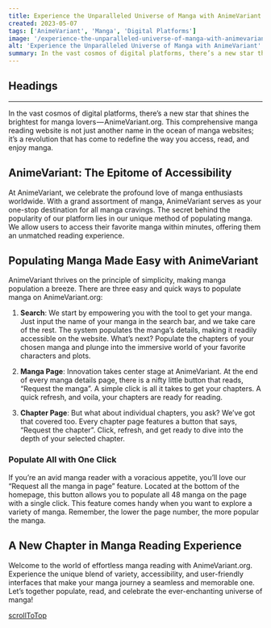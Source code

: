 ```yaml
---
title: Experience the Unparalleled Universe of Manga with AnimeVariant
created: 2023-05-07
tags: ['AnimeVariant', 'Manga', 'Digital Platforms']
image: '/experience-the-unparalleled-universe-of-manga-with-animevariant/image.png'
alt: 'Experience the Unparalleled Universe of Manga with AnimeVariant'
summary: In the vast cosmos of digital platforms, there’s a new star that shines the brightest for manga lovers — AnimeVariant.org. This comprehensive manga reading website is not just another name in the ocean of manga websites; it’s a revolution that has come to redefine the way you access, read, and enjoy manga.
---
```


## Headings

---

In the vast cosmos of digital platforms, there’s a new star that shines the brightest for manga lovers — AnimeVariant.org. This comprehensive manga reading website is not just another name in the ocean of manga websites; it’s a revolution that has come to redefine the way you access, read, and enjoy manga.

## AnimeVariant: The Epitome of Accessibility

At AnimeVariant, we celebrate the profound love of manga enthusiasts worldwide. With a grand assortment of manga, AnimeVariant serves as your one-stop destination for all manga cravings. The secret behind the popularity of our platform lies in our unique method of populating manga. We allow users to access their favorite manga within minutes, offering them an unmatched reading experience.

## Populating Manga Made Easy with AnimeVariant

AnimeVariant thrives on the principle of simplicity, making manga population a breeze. There are three easy and quick ways to populate manga on AnimeVariant.org:

1. **Search**: We start by empowering you with the tool to get your manga. Just input the name of your manga in the search bar, and we take care of the rest. The system populates the manga’s details, making it readily accessible on the website. What’s next? Populate the chapters of your chosen manga and plunge into the immersive world of your favorite characters and plots.

2. **Manga Page**: Innovation takes center stage at AnimeVariant. At the end of every manga details page, there is a nifty little button that reads, “Request the manga”. A simple click is all it takes to get your chapters. A quick refresh, and voila, your chapters are ready for reading.

3. **Chapter Page**: But what about individual chapters, you ask? We’ve got that covered too. Every chapter page features a button that says, “Request the chapter”. Click, refresh, and get ready to dive into the depth of your selected chapter.

### Populate All with One Click

If you’re an avid manga reader with a voracious appetite, you’ll love our “Request all the manga in page” feature. Located at the bottom of the homepage, this button allows you to populate all 48 manga on the page with a single click. This feature comes handy when you want to explore a variety of manga. Remember, the lower the page number, the more popular the manga.

## A New Chapter in Manga Reading Experience

Welcome to the world of effortless manga reading with AnimeVariant.org. Experience the unique blend of variety, accessibility, and user-friendly interfaces that make your manga journey a seamless and memorable one. Let’s together populate, read, and celebrate the ever-enchanting universe of manga!

[scrollToTop](#headings)
